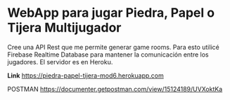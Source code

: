 # WebApp para jugar Piedra, Papel o Tijera Multijugador

Cree una API Rest que me permite generar game rooms. Para esto utilicé Firebase Realtime Database para mantener la comunicación entre los jugadores.
El servidor es en Heroku.

**Link**
https://piedra-papel-tijera-mod6.herokuapp.com

POSTMAN
https://documenter.getpostman.com/view/15124189/UVXoktKa


